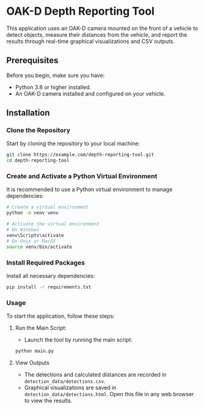 # OAK-D Depth Reporting Tool

This application uses an OAK-D camera mounted on the front of a vehicle to detect objects, measure their distances from the vehicle, and report the results through real-time graphical visualizations and CSV outputs.

## Prerequisites

Before you begin, make sure you have:
- Python 3.8 or higher installed.
- An OAK-D camera installed and configured on your vehicle.

## Installation

### Clone the Repository

Start by cloning the repository to your local machine:

```bash
git clone https://example.com/depth-reporting-tool.git
cd depth-reporting-tool
```

### Create and Activate a Python Virtual Environment
It is recommended to use a Python virtual environment to manage dependencies:

```bash
# Create a virtual environment
python -m venv venv

# Activate the virtual environment
# On Windows
venv\Scripts\activate
# On Unix or MacOS
source venv/bin/activate
```

### Install Required Packages
Install all necessary dependencies:

```bash
pip install -r requirements.txt
```
### Usage
To start the application, follow these steps:

1. Run the Main Script:

    * Launch the tool by running the main script:
    
    ```bash
    python main.py
    ```
2. View Outputs

    * The detections and calculated distances are recorded in `detection_data/detections.csv`.
    * Graphical visualizations are saved in `detection_data/detections.html`. Open this file in any web browser to view the results.
